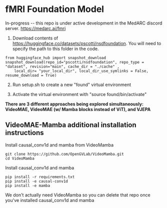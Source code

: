 # fMRI Foundation Model

In-progress -- this repo is under active development in the MedARC discord server. https://medarc.ai/fmri

1. Download contents of https://huggingface.co/datasets/pscotti/nsdfoundation. You will need to specify the path to this folder in the code.

```
from huggingface_hub import snapshot_download
snapshot_download(repo_id="pscotti/nsdfoundation", repo_type = "dataset", revision="main", cache_dir = "./cache" ,
    local_dir= "your_local_dir", local_dir_use_symlinks = False, resume_download = True)
```

2. Run setup.sh to create a new "found" virtual environment

3. Activate the virtual environment with "source found/bin/activate"

**There are 3 different approaches being explored simultaneously: VideoMAE, VideoMAE (w/ Mamba blocks instead of ViT), and VJEPA**

## VideoMAE-Mamba additional installation instructions

Install causal_conv1d and mamba from VideoMamba 
```
git clone https://github.com/OpenGVLab/VideoMamba.git
cd VideoMamba
```
Install causal_conv1d and mamba 
```
pip install -r requirements.txt
pip install -e causal-conv1d
pip install -e mamba
```
We don't actually need VideoMamba so you can delete that repo once you've installed causal_conv1d and mamba 